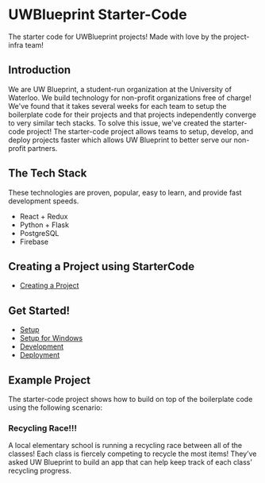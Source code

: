 # UWBlueprint Starter-Code
The starter code for UWBlueprint projects! Made with love by the project-infra team!

## Introduction
We are UW Blueprint, a student-run organization at the University of Waterloo. We 
build technology for non-profit organizations free of charge! We've found that it 
takes several weeks for each team to setup the boilerplate code for their projects 
and that projects independently converge to very similar tech stacks. To solve 
this issue, we've created the starter-code project! The starter-code project allows 
teams to setup, develop, and deploy projects faster which allows UW Blueprint to 
better serve our non-profit partners.

## The Tech Stack
These technologies are proven, popular, easy to learn, and provide fast development speeds.
- React + Redux
- Python + Flask
- PostgreSQL
- Firebase

## Creating a Project using StarterCode
- [Creating a Project](docs/CREATING_A_PROJECT.md)

## Get Started!
- [Setup](docs/SETUP.md)
- [Setup for Windows](docs/SETUP_WINDOWS.md)
- [Development](docs/DEVELOPMENT.md)
- [Deployment](docs/DEPLOYMENT.md)

## Example Project
The starter-code project shows how to build on top of the boilerplate code using 
the following scenario:
### Recycling Race!!!
A local elementary school is running a recycling race between all of the classes! 
Each class is fiercely competing to recycle the most items! They’ve asked UW 
Blueprint to build an app that can help keep track of each class’ recycling progress.
